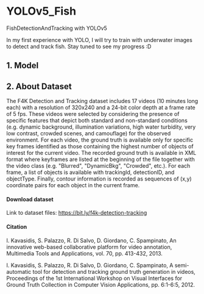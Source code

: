 # YOLOv5_Fish
FishDetectionAndTracking with YOLOv5

In my first experience with YOLO, I will try to train with underwater images to detect and track fish. Stay tuned to see my progress :D 
## 1. Model

## 2. About Dataset

The F4K Detection and Tracking dataset includes 17 videos (10 minutes long each) with a resolution of 320x240 and a 24-bit color depth at a frame rate of 5 fps. These videos were selected by considering the presence of specific features that depict both standard and non-standard conditions (e.g. dynamic background, illumination variations, high water turbidity, very low contrast, crowded scenes, and camouflage) for the observed environment. For each video, the ground truth is available only for specific key frames identified as those containing the highest number of objects of interest for the current video. The recorded ground truth is available in XML format where keyframes are listed at the beginning of the file together with the video class (e.g. "Blurred", "DynamicBkg", "Crowded", etc.). For each frame, a list of objects is available with trackingId, detectionID, and objectType. Finally, contour information is recorded as sequences of (x,y) coordinate pairs for each object in the current frame.

#### Download dataset
Link to dataset files: https://bit.ly/f4k-detection-tracking

#### Citation

I. Kavasidis, S. Palazzo, R. Di Salvo, D. Giordano, C. Spampinato, An innovative web-based collaborative platform for video annotation, Multimedia Tools and Applications, vol. 70, pp. 413-432, 2013.

I. Kavasidis, S. Palazzo, R. Di Salvo, D. Giordano, C. Spampinato, A semi-automatic tool for detection and tracking ground truth generation in videos, Proceedings of the 1st International Workshop on Visual Interfaces for Ground Truth Collection in Computer Vision Applications, pp. 6:1-6:5, 2012.


